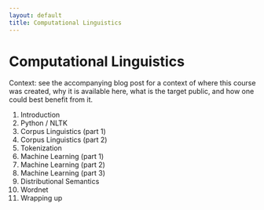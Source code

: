 ```yaml
---
layout: default
title: Computational Linguistics
---
```


# Computational Linguistics

Context: see the accompanying blog post for a context of where this course was
created, why it is available here, what is the target public, and how one could
best benefit from it.

1. Introduction
2. Python / NLTK
3. Corpus Linguistics (part 1)
4. Corpus Linguistics (part 2)
5. Tokenization
6. Machine Learning (part 1)
7. Machine Learning (part 2)
8. Machine Learning (part 3)
9. Distributional Semantics
10. Wordnet
11. Wrapping up

